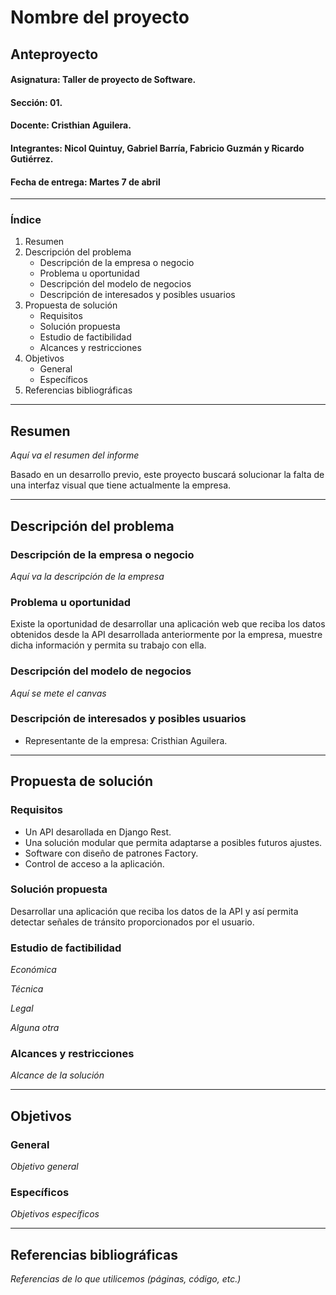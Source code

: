 # Nombre del proyecto
## Anteproyecto

#### Asignatura: Taller de proyecto de Software.
#### Sección: 01.
#### Docente: Cristhian Aguilera.
#### Integrantes: Nicol Quintuy, Gabriel Barría, Fabricio Guzmán y Ricardo Gutiérrez.
#### Fecha de entrega: Martes 7 de abril

---

### Índice
1. Resumen
2. Descripción del problema
   - Descripción de la empresa o negocio
   - Problema u oportunidad
   - Descripción del modelo de negocios
   - Descripción de interesados y posibles usuarios
3. Propuesta de solución
   - Requisitos
   - Solución propuesta
   - Estudio de factibilidad
   - Alcances y restricciones
4. Objetivos
   - General
   - Específicos
5. Referencias bibliográficas

---

## Resumen

_Aquí va el resumen del informe_ 

Basado en un desarrollo previo, este proyecto buscará solucionar la falta de una interfaz visual que tiene actualmente la empresa.

---

## Descripción del problema
### Descripción de la empresa o negocio

_Aquí va la descripción de la empresa_

### Problema u oportunidad

Existe la oportunidad de desarrollar una aplicación web que reciba los datos obtenidos desde la API desarrollada anteriormente por la empresa, muestre dicha información y permita su trabajo con ella.

### Descripción del modelo de negocios

_Aquí se mete el canvas_

### Descripción de interesados y posibles usuarios

- Representante de la empresa: Cristhian Aguilera.

---

## Propuesta de solución
### Requisitos

- Un API desarollada en Django Rest.
- Una solución modular que permita adaptarse a posibles futuros ajustes.
- Software con diseño de patrones Factory.
- Control de acceso a la aplicación.

### Solución propuesta

Desarrollar una aplicación que reciba los datos de la API y así permita detectar señales de tránsito proporcionados por el usuario.

### Estudio de factibilidad

_Económica_

_Técnica_

_Legal_

_Alguna otra_

### Alcances y restricciones

_Alcance de la solución_

---

## Objetivos
### General

_Objetivo general_

### Específicos

_Objetivos específicos_

---

## Referencias bibliográficas

_Referencias de lo que utilicemos (páginas, código, etc.)_
